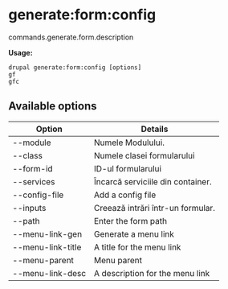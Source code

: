 # generate:form:config
commands.generate.form.description

**Usage:**
```
drupal generate:form:config [options]
gf
gfc
```

## Available options
Option | Details
-------|-------------
--module | Numele Modulului.
--class | Numele clasei formularului
--form-id | ID-ul formularului
--services | Încarcă serviciile din container.
--config-file | Add a config file
--inputs | Creează intrări într-un formular.
--path | Enter the form path
--menu-link-gen | Generate a menu link
--menu-link-title | A title for the menu link
--menu-parent | Menu parent
--menu-link-desc | A description for the menu link
